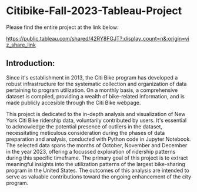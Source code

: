 # Citibike-Fall-2023-Tableau-Project

Please find the entire project at the link below: 

https://public.tableau.com/shared/42RY8FGJT?:display_count=n&:origin=viz_share_link

## Introduction:
Since it's establishment in 2013, the Citi Bike program has developed a robust infrastructure for the systematic collection and organization of data pertaining to program utilization. On a monthly basis, a comprehensive dataset is compiled, providing a wealth of bike-related information, and is made publicly accesible through the Citi Bike webpage. 

This project is dedicated to the in-depth analysis and visualization of New York Citi Bike ridership data, voluntarily contributed by users. It's essential to acknowledge the potential presence of outliers in the dataset, necessitating meticulous consideration during the phases of data preparation and analysis, conducted with Python code in Jupyter Notebook. The selected data spans the months of October, November and December in the year 2023, offering a focussed exploration of ridership patterns during this specific timeframe. The primary goal of this project is to extract meaningful insights into the utilization patterns of the largest bike-sharing program in the United States. The outcomes of this analysis are intended to serve as valuable contributions toward the ongoing enhancement of the city program. 



